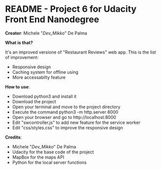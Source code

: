 # README - Project 6 for Udacity Front End Nanodegree

**Creator**: Michele "*Dev_Mikko*" De Palma

**What is that?**

It's an improved versione of "Restaurant Reviews" web app. This is the list of improvement:
- Responsive design
- Caching system for offline using
- More accessabilty feature

**How to use**:

- Download python3 and install it
- Download the project
- Open your terminal and move to the project directory
- Execute the command python3 -m http.server 8000
- Open your browser and go to http://localhost:8000
- Edit "swcontroller.js" to add new feature for the service worker
- Edit "css/styles.css" to improve the responsive design

**Credits**:

- Michele "*Dev_Mikko*" De Palma
- Udacity for the base code of the project
- MapBox for the maps API
- Python for the local server functions
